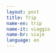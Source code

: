 ```yaml
---
layout: post
title: Trip
name-en: trip
name-it: viaggio
name-br: viaje
language: en
---
```


<!--
 <section>
  <h2>Introduzione</h2>
  <p>Immagina un luogo dove il sole sembra non voler mai lasciare il cielo, un luogo baciato dal Mediterraneo, dove le onde raccontano storie di secoli passati. Non stiamo parlando di un semplice viaggio, ma di un'avventura in una città che unisce tradizione e modernità in un equilibrio perfetto.</p>
  <p>Le strade di questa misteriosa destinazione ti accoglieranno con un'architettura mozzafiato e sapori che si fondono in un'esplosione di colori. Ma attenzione, questo luogo non si svela subito... dovrai cogliere gli indizi per scoprire dove ti porterà il tuo prossimo viaggio.</p>
</section>

<section>
  <h2>Un Indizio dal Mare</h2>
  <p>Il cuore di questa città pulsa vicino al mare. Una città portuale, dove le antiche navi commericali lasciavano i loro carichi preziosi e dove, ancora oggi, il vento porta il profumo salato della brezza marina. Non lontano dal porto, puoi passeggiare su un'ampia spiaggia dorata, perfetta per godersi il tramonto. Le palme ondeggiano pigre, come a suggerire che qui il tempo scorre diversamente, più lentamente.</p>

  <p>Un indizio: il suo mare è stato una delle fonti principali del suo commercio per secoli, ed è celebrato durante un evento famoso, dove la città si illumina di luce e fuoco.</p>
</section>

<section>
  <h2>Una Città tra Futuro e Tradizione</h2>
  <p>Se volgi lo sguardo verso l'orizzonte, vedrai strutture futuristiche che sfidano la gravità, immerse in una vasta distesa d'acqua. Queste opere d'arte architettonica rappresentano la visione della città per il futuro, ma basta camminare pochi isolati per ritrovarsi immersi in vicoli che raccontano storie antiche, con edifici che risalgono a molti secoli fa. Il contrasto tra vecchio e nuovo è uno degli aspetti più affascinanti di questa destinazione.</p>

  <p>Un altro indizio: uno degli edifici più famosi è stato progettato da un celebre architetto locale, la cui visione ha plasmato gran parte del volto moderno della città.</p>
</section>

<section>
  <h2>I Sapori del Sole</h2>
  <p>Il cibo qui è una celebrazione della vita. Gli ingredienti locali sono esaltati in piatti semplici ma incredibilmente ricchi di sapore. Uno di questi piatti, famoso in tutto il mondo, viene servito in una padella larga e poco profonda e prende il nome dalla parola latina che significa "padella". Se ami il riso, questa città potrebbe già averti conquistato.</p>

  <p>Un indizio gastronomico: il piatto più celebre ha come protagonisti il riso e lo zafferano, e racconta delle tradizioni contadine della zona.
  </p>
</section>

<section>
  <h2>Conclusione</h2>
  <p>Se sei arrivato fino a qui, hai raccolto abbastanza indizi per scoprire la destinazione. Una città che incanta con il suo passato glorioso, il suo futuro ambizioso, e i sapori che raccontano la sua anima mediterranea. Sarà la tua prossima meta? Il suo nome inizia con la lettera "V" e finisce... proprio come l'avventura che stai per intraprendere.
  </p>
</section>
-->
